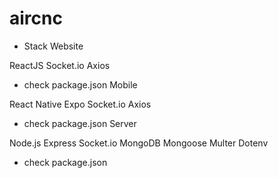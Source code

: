 # aircnc


* Stack
Website

ReactJS
Socket.io
Axios
* check package.json
Mobile

React Native
Expo
Socket.io
Axios
* check package.json
Server

Node.js
Express
Socket.io
MongoDB
Mongoose
Multer
Dotenv
* check package.json


